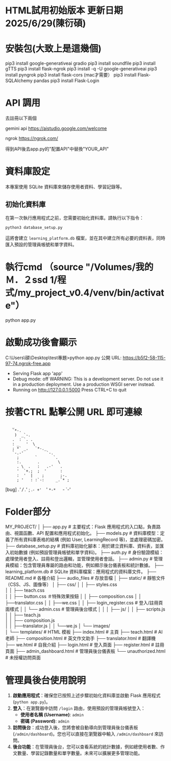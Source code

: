 # HTML試用初始版本 更新日期2025/6/29(陳衍碩)
# 安裝包(大致上是這幾個)

pip3 install google-generativeai gradio
pip3 install soundfile
pip3 install gTTS
pip3 install flask-ngrok
pip3 install -q -U google-generativeai
pip3 install pyngrok
pip3 install flask-cors  (mac才需要）
pip3 install Flask-SQLAlchemy pandas
pip3 install Flask-Login

# API 調用

去註冊以下兩個

gemini api
https://aistudio.google.com/welcome

ngrok
https://ngrok.com/

得到API後去app.py的"配置API"中替換"YOUR_API"

# 資料庫設定

本專案使用 SQLite 資料庫來儲存使用者資料、學習記錄等。

## 初始化資料庫

在第一次執行應用程式之前，您需要初始化資料庫。請執行以下指令：

```bash
python3 database_setup.py
```

這將會建立 `learning_platform.db` 檔案，並在其中建立所有必要的資料表，同時匯入預設的管理員帳號和單字資料。

# 執行cmd （source "/Volumes/我的Ｍ．２ssd 1/程式/my_project_v0.4/venv/bin/activate"）

python app.py

# 啟動成功後會顯示

C:\Users\碩\Desktop\test專題>python app.py
公開 URL: https://b5f2-58-115-97-74.ngrok-free.app
 * Serving Flask app 'app'
 * Debug mode: off
WARNING: This is a development server. Do not use it in a production deployment. Use a production WSGI server instead.
 * Running on http://127.0.0.1:5000
Press CTRL+C to quit

# 按著CTRL 點擊公開 URL 即可連線

       _                        
       `*-.                    
        )  _`-.                 
       .  : `. .                
       : _   '  \               
       ; *` _.   `*-._          
       `-.-'          `-.       
         ;       `       `.     
         :.       .        \    
         . \  .   :   .-'   .   
         '  `+.;  ;  '      :   
         :  '  |    ;       ;-. 
         ; '   : :`-:     _.`* ;
[bug] .*' /  .*' ; .*`- +'  `*' 
      `*-*   `*-*  `*-*'



# Folder部分

MY_PROJECT/
│
├── app.py                # 主要程式：Flask 應用程式的入口點，負責路由、視圖函數、API 配置和應用程式初始化。
├── models.py             # 資料庫模型：定義了所有資料庫表格的結構 (例如 User, LearningRecord 等)，並處理密碼加密。
├── database_setup.py     # 資料庫初始化腳本：用於建立資料庫、資料表，並匯入初始數據 (例如預設管理員帳號和單字資料)。
├── auth.py               # 身份驗證模組：處理使用者登入、註冊和登出邏輯，並管理使用者會話。
├── admin.py              # 管理員模組：包含管理員專屬的路由和功能，例如顯示後台儀表板和統計數據。
├── learning_platform.db  # SQLite 資料庫檔案：應用程式的資料庫文件。
├── README.md             # 各種介紹
├── audio_files           # 存放音檔
│
├── static/               # 靜態文件（CSS、JS、圖像等）
│   ├── css/
│   │   ├── styles.css    
│   │   ├── teach.css    
│   │   ├── button.css   ＃特殊效果按鈕
│   │   ├── composition.css 
│   │   ├──translator.css
│   │   ├──we.css
│   │   ├── login_register.css # 登入/註冊頁面樣式
│   │   └── admin.css          # 管理員後台樣式
│   │
│   ├── js/
│   │   ├── scripts.js    
│   │   ├── teach.js  
│   │   ├── composition.js     
│   │   ├──translator.js
│   │   └──we.js
│   └── images/           
│
└── templates/            # HTML 模板
    ├── index.html        # 主頁
    ├── teach.html        # AI老師
    ├── composition.html  # 英文作文助手
    ├── translator.html   # 翻譯機
    ├── we.html           # 自我介紹
    ├── login.html        # 登入頁面
    ├── register.html     # 註冊頁面
    ├── admin_dashboard.html # 管理員後台儀表板
    └── unauthorized.html # 未授權訪問頁面

# 管理員後台使用說明

1.  **啟動應用程式**：確保您已按照上述步驟初始化資料庫並啟動 Flask 應用程式 (`python app.py`)。
2.  **登入**：在瀏覽器中訪問 `/login` 路由，使用預設的管理員帳號登入：
    *   **使用者名稱 (Username)**: `admin`
    *   **密碼 (Password)**: `admin`
3.  **訪問後台**：成功登入後，您將會被自動導向到管理員後台儀表板 (`/admin/dashboard`)。您也可以直接在瀏覽器中輸入 `/admin/dashboard` 來訪問。
4.  **後台功能**：在管理員後台，您可以查看系統的統計數據，例如總使用者數、作文數量、學習記錄數量和單字數量。未來可以擴展更多管理功能。
